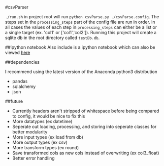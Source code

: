 #csvParser

`./run.sh` in project root will run `python csvParse.py ./csvParse.config`.
The steps set in the `processing_steps` part of the config file are run in order. In all cases the values of each step in `processing_steps` can either be a list or a single target (ex. 'col1' or ['col1','col2']).
Running this project will create a sqlite db in the root directory called `testDb.db`.

##ipython notebook
Also include is a ipython notebook which can also be viewed [here](csvParser.ipynb)

##dependencies

I recommend using the latest version of the Anaconda python3 distribution
- pandas
- sqlalchemy
- json

##future

- Currently headers aren't stripped of whitespace before being compared to config, it would be nice to fix this
- More datatypes (ex datetime)
- Seperate out loading, processing, and storing into seperate classes for better modularity
- More input types (ex load from db)
- More output types (ex csv)
- More transform types (ex round)
- Save transformed cols as new cols instead of overwriting (ex col3_float)
- Better error handling
